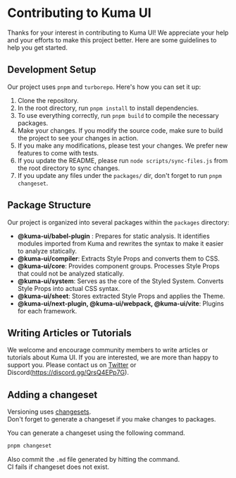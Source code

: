 # Contributing to Kuma UI

Thanks for your interest in contributing to Kuma UI! We appreciate your help and your efforts to make this project better. Here are some guidelines to help you get started.

## Development Setup

Our project uses `pnpm` and `turborepo`. Here's how you can set it up:

1. Clone the repository.
2. In the root directory, run `pnpm install` to install dependencies.
3. To use everything correctly, run `pnpm build` to compile the necessary packages.
4. Make your changes. If you modify the source code, make sure to build the project to see your changes in action.
5. If you make any modifications, please test your changes. We prefer new features to come with tests.
6. If you update the README, please run `node scripts/sync-files.js` from the root directory to sync changes.
7. If you update any files under the `packages/` dir, don't forget to run `pnpm changeset`.

## Package Structure

Our project is organized into several packages within the `packages` directory:

- **@kuma-ui/babel-plugin** : Prepares for static analysis. It identifies modules imported from Kuma and rewrites the syntax to make it easier to analyze statically.
- **@kuma-ui/compiler**: Extracts Style Props and converts them to CSS.
- **@kuma-ui/core**: Provides component groups. Processes Style Props that could not be analyzed statically.
- **@kuma-ui/system**: Serves as the core of the Styled System. Converts Style Props into actual CSS syntax.
- **@kuma-ui/sheet**: Stores extracted Style Props and applies the Theme.
- **@kuma-ui/next-plugin, @kuma-ui/webpack, @kuma-ui/vite**: Plugins for each framework.

## Writing Articles or Tutorials

We welcome and encourage community members to write articles or tutorials about Kuma UI. If you are interested, we are more than happy to support you. Please contact us on [Twitter](https://twitter.com/kuma__ui) or Discord(https://discord.gg/QrsQ4EPp7G).

## Adding a changeset

Versioning uses [changesets](https://github.com/changesets/changesets).  
Don't forget to generate a changeset if you make changes to packages.

You can generate a changeset using the following command.

```sh
pnpm changeset
```

Also commit the `.md` file generated by hitting the command.  
CI fails if changeset does not exist.
